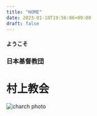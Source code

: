 ```yaml
---
title: "HOME"
date: 2023-01-18T19:56:06+09:00
draft: false
---
```

#### **ようこそ**
### 日本基督教団
# 村上教会
![charch photo](/images/topph.jpg)
